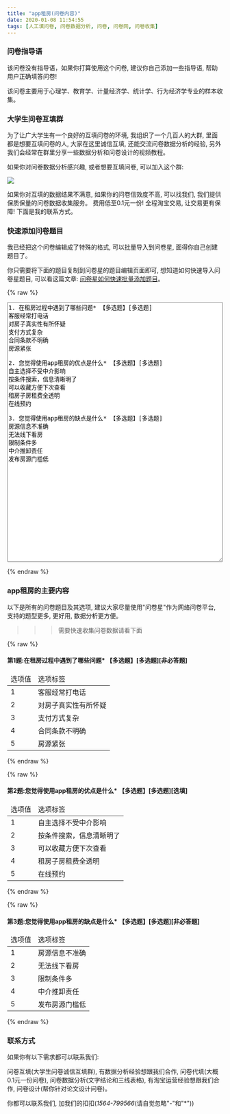 ```yaml
---
title: "app租房(问卷内容)"
date: 2020-01-08 11:54:55
tags: [人工填问卷, 问卷数据分析, 问卷, 问卷网, 问卷收集]
---
```


### 问卷指导语

该问卷没有指导语，如果你打算使用这个问卷, 建议你自己添加一些指导语, 帮助用户正确填答问卷!

该问卷主要用于心理学、教育学、计量经济学、统计学、行为经济学专业的样本收集。

<!-- more -->


### 大学生问卷互填群

为了让广大学生有一个良好的互填问卷的环境, 我组织了一个几百人的大群, 里面都是想要互填问卷的人, 大家在这里诚信互填, 
还能交流问卷数据分析的经验, 另外我们会经常在群里分享一些数据分析和问卷设计的视频教程。

如果你对问卷数据分析感兴趣, 或者想要互填问卷, 可以加入这个群:

<img src="/images/问卷互填群二维码.png">

如果你对互填的数据结果不满意, 如果你的问卷信效度不高, 可以找我们, 我们提供保质保量的问卷数据收集服务。 
费用低至0.1元一份! 全程淘宝交易, 让交易更有保障! 下面是我的联系方式。



### 快速添加问卷题目

我已经把这个问卷编辑成了特殊的格式, 可以批量导入到问卷星, 面得你自己创建题目了。

你只需要将下面的题目复制到问卷星的题目编辑页面即可, 想知道如何快速导入问卷星题目, 可以看这篇文章: [问卷星如何快速批量添加题目](https://mlln.cn/2019/06/01/%E9%97%AE%E5%8D%B7%E6%98%9F%E5%A6%82%E4%BD%95%E5%BF%AB%E9%80%9F%E6%B7%BB%E5%8A%A0%E6%89%B9%E9%87%8F%E9%A2%98%E7%9B%AE/index.html)。

{% raw %}
<textarea rows="40" style="width: 100%;">1. 在租房过程中遇到了哪些问题* 【多选题】[多选题]
客服经常打电话
对房子真实性有所怀疑
支付方式复杂
合同条款不明确
房源紧张

2. 您觉得使用app租房的优点是什么* 【多选题】[多选题]
自主选择不受中介影响
按条件搜索，信息清晰明了
可以收藏方便下次查看
租房子房租费全透明
在线预约

3. 您觉得使用app租房的缺点是什么* 【多选题】[多选题]
房源信息不准确
无法线下看房
限制条件多
中介推卸责任
发布房源门槛低</textarea>
{% endraw %}

### app租房的主要内容

以下是所有的问卷题目及其选项, 建议大家尽量使用"问卷星"作为网络问卷平台, 支持的题型更多, 更好用, 数据分析更方便。

>>> 需要快速收集问卷数据请看下面


{% raw %}
<div class="qitem">
<h4>第1题:在租房过程中遇到了哪些问题* 【多选题】[多选题][非必答题]</h4>

<table class="table">
<thead>
<tr><td>选项值</td><td>选项标签</td></tr>
</thead>
<tbody>
<tr><td>1</td><td>客服经常打电话</td></tr>
<tr><td>2</td><td>对房子真实性有所怀疑</td></tr>
<tr><td>3</td><td>支付方式复杂</td></tr>
<tr><td>4</td><td>合同条款不明确</td></tr>
<tr><td>5</td><td>房源紧张</td></tr>
</tbody>
</table>

</div>
{% endraw %}


{% raw %}
<div class="qitem">
<h4>第2题:您觉得使用app租房的优点是什么* 【多选题】[多选题][选填]</h4>

<table class="table">
<thead>
<tr><td>选项值</td><td>选项标签</td></tr>
</thead>
<tbody>
<tr><td>1</td><td>自主选择不受中介影响</td></tr>
<tr><td>2</td><td>按条件搜索，信息清晰明了</td></tr>
<tr><td>3</td><td>可以收藏方便下次查看</td></tr>
<tr><td>4</td><td>租房子房租费全透明</td></tr>
<tr><td>5</td><td>在线预约</td></tr>
</tbody>
</table>

</div>
{% endraw %}


{% raw %}
<div class="qitem">
<h4>第3题:您觉得使用app租房的缺点是什么* 【多选题】[多选题][非必答题]</h4>

<table class="table">
<thead>
<tr><td>选项值</td><td>选项标签</td></tr>
</thead>
<tbody>
<tr><td>1</td><td>房源信息不准确</td></tr>
<tr><td>2</td><td>无法线下看房</td></tr>
<tr><td>3</td><td>限制条件多</td></tr>
<tr><td>4</td><td>中介推卸责任</td></tr>
<tr><td>5</td><td>发布房源门槛低</td></tr>
</tbody>
</table>

</div>
{% endraw %}



<!-- ---
title: 心理教育医学的问卷免费下载
date: 2019-05-23 08:59:15
tags: [问卷星, 问卷网, 问卷下载, 问卷互填, 问卷设计, 问卷模板, 毕业问卷, 问卷数据分析, 问卷代填, ]
--- -->

### 联系方式
 
如果你有以下需求都可以联系我们:

问卷互填(大学生问卷诚信互填群), 有数据分析经验想跟我们合作, 问卷代填(大概0.1元一份问卷), 问卷数据分析(文字结论和三线表格), 有淘宝运营经验想跟我们合作, 问卷设计(帮你针对论文设计问卷)。

你都可以联系我们, 加我们的扣扣(*1564-799566*(请自觉忽略"-"和"*"))
